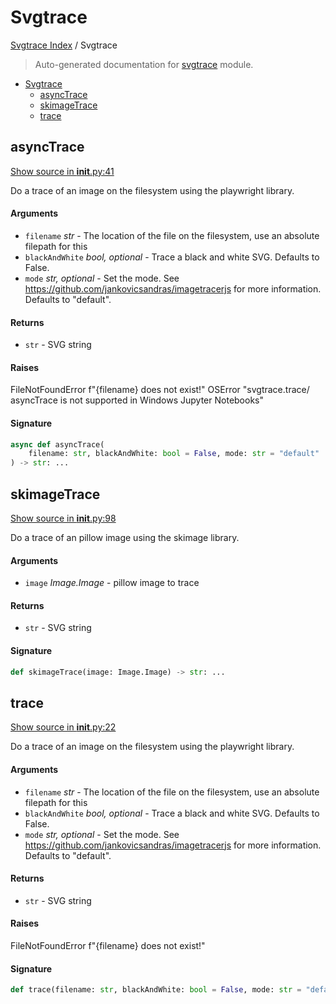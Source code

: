 # Svgtrace

[Svgtrace Index](../README.md#svgtrace-index) /
Svgtrace

> Auto-generated documentation for [svgtrace](../../../svgtrace/__init__.py) module.

- [Svgtrace](#svgtrace)
  - [asyncTrace](#asynctrace)
  - [skimageTrace](#skimagetrace)
  - [trace](#trace)

## asyncTrace

[Show source in __init__.py:41](../../../svgtrace/__init__.py#L41)

Do a trace of an image on the filesystem using the playwright library.

#### Arguments

- `filename` *str* - The location of the file on the filesystem, use an
absolute filepath for this
- `blackAndWhite` *bool, optional* - Trace a black and white SVG. Defaults to False.
- `mode` *str, optional* - Set the mode. See https://github.com/jankovicsandras/imagetracerjs
for more information. Defaults to "default".

#### Returns

- `str` - SVG string

#### Raises

FileNotFoundError f"{filename} does not exist!"
OSError "svgtrace.trace/ asyncTrace is not supported in Windows Jupyter Notebooks"

#### Signature

```python
async def asyncTrace(
    filename: str, blackAndWhite: bool = False, mode: str = "default"
) -> str: ...
```



## skimageTrace

[Show source in __init__.py:98](../../../svgtrace/__init__.py#L98)

Do a trace of an pillow image using the skimage library.

#### Arguments

- `image` *Image.Image* - pillow image to trace

#### Returns

- `str` - SVG string

#### Signature

```python
def skimageTrace(image: Image.Image) -> str: ...
```



## trace

[Show source in __init__.py:22](../../../svgtrace/__init__.py#L22)

Do a trace of an image on the filesystem using the playwright library.

#### Arguments

- `filename` *str* - The location of the file on the filesystem, use an
absolute filepath for this
- `blackAndWhite` *bool, optional* - Trace a black and white SVG. Defaults to False.
- `mode` *str, optional* - Set the mode. See https://github.com/jankovicsandras/imagetracerjs
for more information. Defaults to "default".

#### Returns

- `str` - SVG string

#### Raises

FileNotFoundError f"{filename} does not exist!"

#### Signature

```python
def trace(filename: str, blackAndWhite: bool = False, mode: str = "default") -> str: ...
```